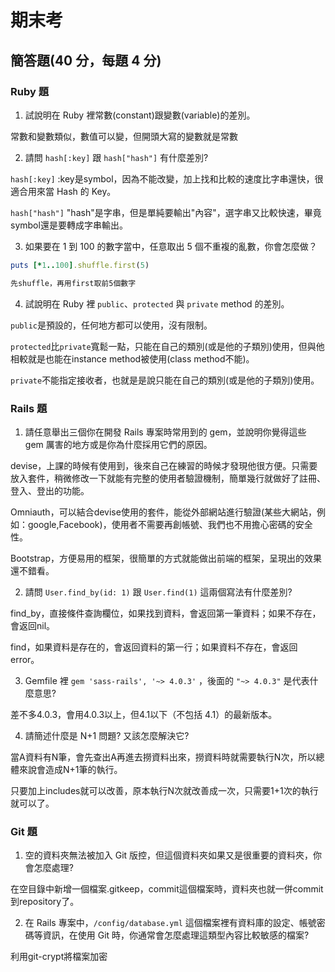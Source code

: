 # 期末考

## 簡答題(40 分，每題 4 分)

### Ruby 題

1. 試說明在 Ruby 裡常數(constant)跟變數(variable)的差別。


常數和變數類似，數值可以變，但開頭大寫的變數就是常數

2. 請問 `hash[:key]` 跟 `hash["hash"]` 有什麼差別?

`hash[:key]` :key是symbol，因為不能改變，加上找和比較的速度比字串還快，很適合用來當 Hash 的 Key。

`hash["hash"]` "hash"是字串，但是單純要輸出"內容"，選字串又比較快速，畢竟symbol還是要轉成字串輸出。

3. 如果要在 1 到 100 的數字當中，任意取出 5 個不重複的亂數，你會怎麼做？
```ruby
puts [*1..100].shuffle.first(5)

先shuffle，再用first取前5個數字
```
4. 試說明在 Ruby 裡 `public`、`protected` 與 `private` method 的差別。

`public`是預設的，任何地方都可以使用，沒有限制。

`protected`比`private`寬鬆一點，只能在自己的類別(或是他的子類別)使用，但與他相較就是也能在instance method被使用(class method不能)。

`private`不能指定接收者，也就是是說只能在自己的類別(或是他的子類別)使用。



### Rails 題

1. 請任意舉出三個你在開發 Rails 專案時常用到的 gem，並說明你覺得這些 gem 厲害的地方或是你為什麼採用它們的原因。

devise，上課的時候有使用到，後來自己在練習的時候才發現他很方便。只需要放入套件，稍微修改一下就能有完整的使用者驗證機制，簡單幾行就做好了註冊、登入、登出的功能。

Omniauth，可以結合devise使用的套件，能從外部網站進行驗證(某些大網站，例如：google,Facebook)，使用者不需要再創帳號、我們也不用擔心密碼的安全性。

Bootstrap，方便易用的框架，很簡單的方式就能做出前端的框架，呈現出的效果還不錯看。


2. 請問 `User.find_by(id: 1)` 跟 `User.find(1)` 這兩個寫法有什麼差別?

find_by，直接條件查詢欄位，如果找到資料，會返回第一筆資料；如果不存在，會返回nil。

find，如果資料是存在的，會返回資料的第一行；如果資料不存在，會返回error。

3. Gemfile 裡 `gem 'sass-rails', '~> 4.0.3'` ，後面的 `"~> 4.0.3"` 是代表什麼意思?

差不多4.0.3，會用4.0.3以上，但4.1以下（不包括 4.1）的最新版本。

4. 請簡述什麼是 N+1 問題? 又該怎麼解決它?

當A資料有N筆，會先查出A再進去撈資料出來，撈資料時就需要執行N次，所以總體來說會造成N+1筆的執行。

只要加上includes就可以改善，原本執行N次就改善成一次，只需要1+1次的執行就可以了。

### Git 題

1. 空的資料夾無法被加入 Git 版控，但這個資料夾如果又是很重要的資料夾，你會怎麼處理?

在空目錄中新增一個檔案.gitkeep，commit這個檔案時，資料夾也就一併commit到repository了。

2. 在 Rails 專案中，`/config/database.yml` 這個檔案裡有資料庫的設定、帳號密碼等資訊，在使用 Git 時，你通常會怎麼處理這類型內容比較敏感的檔案?

利用git-crypt將檔案加密
